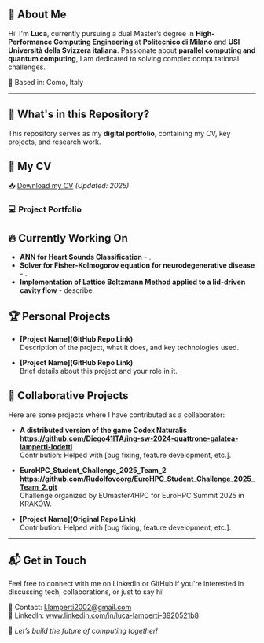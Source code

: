 ## 👋 About Me  
Hi! I'm **Luca**, currently pursuing a dual Master’s degree in **High-Performance Computing Engineering** at **Politecnico di Milano** and **USI Università della Svizzera italiana**. Passionate about **parallel computing and quantum computing**, I am dedicated to solving complex computational challenges.

📍 Based in: Como, Italy  

---

## 📂 What's in this Repository?
This repository serves as my **digital portfolio**, containing my CV, key projects, and research work.

## 📄 **My CV**
📥 [Download my CV](./CV/CV.pdf) *(Updated: 2025)*  

### 💻 **Project Portfolio**

## 🔥 Currently Working On

- **ANN for Heart Sounds Classification** - .
- **Solver for Fisher-Kolmogorov equation for neurodegenerative disease** - .
- **Implementation of Lattice Boltzmann Method applied to a lid-driven cavity flow** - describe.

## 🏆 Personal Projects

- **[Project Name](GitHub Repo Link)**  
  Description of the project, what it does, and key technologies used.

- **[Project Name](GitHub Repo Link)**  
  Brief details about this project and your role in it.

## 🤝 Collaborative Projects

Here are some projects where I have contributed as a collaborator:

- **A distributed version of the game Codex Naturalis https://github.com/Diego41ITA/ing-sw-2024-quattrone-galatea-lamperti-lodetti**  
  Contribution: Helped with [bug fixing, feature development, etc.].

- **EuroHPC_Student_Challenge_2025_Team_2 https://github.com/Rudolfovoorg/EuroHPC_Student_Challenge_2025_Team_2.git**  
  Challenge organized by EUmaster4HPC for EuroHPC Summit 2025 in KRAKÓW.

- **[Project Name](Original Repo Link)**  
  Contribution: Helped with [bug fixing, feature development, etc.].

---

## 📬 Get in Touch
Feel free to connect with me on LinkedIn or GitHub if you're interested in discussing tech, collaborations, or just to say hi!

📧 Contact: l.lamperti2002@gmail.com  
🔗 LinkedIn: www.linkedin.com/in/luca-lamperti-3920521b8

🚀 *Let’s build the future of computing together!*
